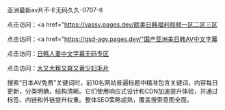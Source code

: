 
亚洲最新av片不卡无码久久-0707-tl


点击访问：<a href="https://vassv.pages.dev/欧美日韩福利视频一区二区三区</a>

点击访问：<a href="https://gsd-agv.pages.dev/"国产亚洲美日韩AV中文字幕</a>

点击访问：<a href="https://bsdf-5f5.pages.dev/">日韩人妻中文字幕无码专区</a>

点击访问：<a href="https://fdhf-454.pages.dev/">大又大粗又爽又黄少妇毛片</a>

搜索“日本AV免费”关键词时，前10名网站普遍标题中精准包含关键词，内容每日更新，分类明确，结构清晰。它们使用响应式设计和CDN加速提升体验，并通过标签、内链和外链提升权重。整体SEO策略成熟，覆盖搜索意图全面。







<span style="display:none;">[Canonical link](https://github.com/tt20250707/tt15 ）</span>
